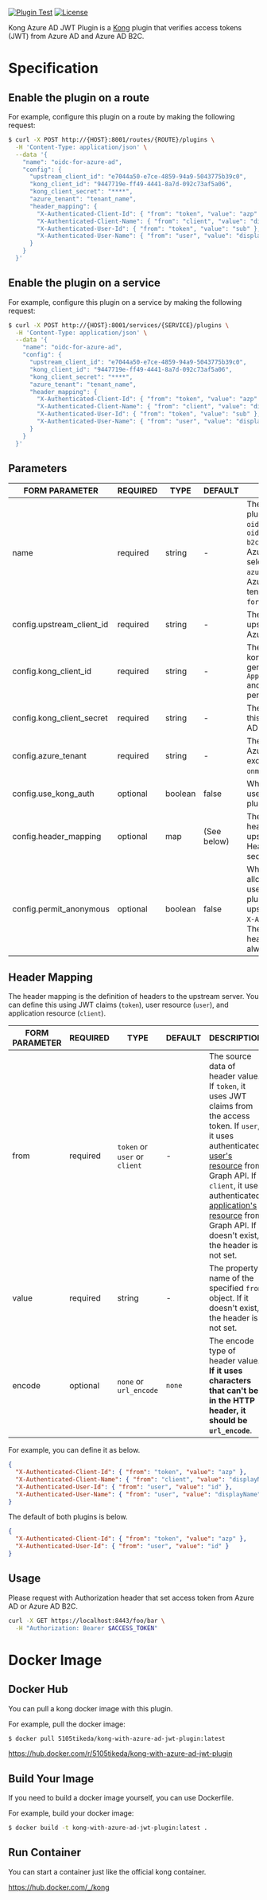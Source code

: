 [![Plugin Test](https://github.com/SIOS-Technology-Inc/kong-oidc-jwt-plugin/actions/workflows/test.yaml/badge.svg)](https://github.com/SIOS-Technology-Inc/kong-oidc-jwt-plugin/actions/workflows/test.yaml) [![License](https://img.shields.io/badge/License-Apache_2.0-blue.svg)](https://opensource.org/licenses/Apache-2.0)

Kong Azure AD JWT Plugin is a [Kong](https://konghq.com/) plugin that verifies access tokens (JWT) from Azure AD and Azure AD B2C.

# Specification
## Enable the plugin on a route

For example, configure this plugin on a route by making the following request:

```bash
$ curl -X POST http://{HOST}:8001/routes/{ROUTE}/plugins \
  -H 'Content-Type: application/json' \
  --data '{
    "name": "oidc-for-azure-ad",
    "config": {
      "upstream_client_id": "e7044a50-e7ce-4859-94a9-5043775b39c0",
      "kong_client_id": "9447719e-ff49-4441-8a7d-092c73af5a06",
      "kong_client_secret": "****",
      "azure_tenant": "tenant_name",
      "header_mapping": {
        "X-Authenticated-Client-Id": { "from": "token", "value": "azp" },
        "X-Authenticated-Client-Name": { "from": "client", "value": "displayName", "encode": "url_encode" },
        "X-Authenticated-User-Id": { "from": "token", "value": "sub" },
        "X-Authenticated-User-Name": { "from": "user", "value": "displayName", "encode": "url_encode" }
      }
    }
  }'
```

## Enable the plugin on a service

For example, configure this plugin on a service by making the following request:

```bash
$ curl -X POST http://{HOST}:8001/services/{SERVICE}/plugins \
  -H 'Content-Type: application/json' \
  --data '{
    "name": "oidc-for-azure-ad",
    "config": {
      "upstream_client_id": "e7044a50-e7ce-4859-94a9-5043775b39c0",
      "kong_client_id": "9447719e-ff49-4441-8a7d-092c73af5a06",
      "kong_client_secret": "****",
      "azure_tenant": "tenant_name",
      "header_mapping": {
        "X-Authenticated-Client-Id": { "from": "token", "value": "azp" },
        "X-Authenticated-Client-Name": { "from": "client", "value": "displayName", "encode": "url_encode" },
        "X-Authenticated-User-Id": { "from": "token", "value": "sub" },
        "X-Authenticated-User-Name": { "from": "user", "value": "displayName", "encode": "url_encode" }
      }
    }
  }'
```

## Parameters

| FORM PARAMETER | REQUIRED | TYPE | DEFAULT | DESCRIPTION |
| -- | -- | -- | -- | -- |
| name | required | string | - | The name of the plugin, in this case `oidc-for-azure-ad` or `oidc-for-azure-ad-b2c`. If you use the Azure AD tenant, select `oidc-for-azure-ad`. If you use Azure the AD B2C tenant, select `oidc-for-azure-ad-b2c`. |
| config.upstream_client_id | required | string | - | The client id of the upstream server that Azure AD generated. |
| config.kong_client_id | required | string | - | The client id of this kong that Azure AD generated. It needs `Application.Read.All` and `User.Read.All` permissions. |
| config.kong_client_secret | required | string | - | The client secret of this kong that Azure AD generated. |
| config.azure_tenant | required | string | - | The name of the Azure tenant that excludes `onmicrosoft.com`.  |
| config.use_kong_auth | optional | boolean | false | Whether this kong use other auth plugins. |
| config.header_mapping | optional | map | (See below) | The definition of headers to the upstream server. See Header Mapping section. |
| config.permit_anonymous | optional | boolean | false | Whether this plugin allows anonymous users. If true, this plugin gives the upstream server the `X-Anonymous` header. The `X-Anonymous` header value is always `true`. |

## Header Mapping

The header mapping is the definition of headers to the upstream server. You can define this using JWT claims (`token`), user resource (`user`), and application resource (`client`).

| FORM PARAMETER | REQUIRED | TYPE | DEFAULT | DESCRIPTION |
| -- | -- | -- | -- | -- |
| from | required | `token` or `user` or `client` | - | The source data of header value. If `token`, it uses JWT claims from the access token. If `user`, it uses authenticated [user's resource](https://docs.microsoft.com/en-us/graph/api/resources/user?view=graph-rest-1.0) from Graph API. If `client`, it uses authenticated [application's resource](https://docs.microsoft.com/en-us/graph/api/resources/application?view=graph-rest-1.0) from Graph API. If it doesn't exist, the header is not set. |
| value | required | string | - | The property name of the specified `from` object. If it doesn't exist, the header is not set. |
| encode | optional | `none` or `url_encode` | `none` | The encode type of header value. **If it uses characters that can't be in the HTTP header, it should be `url_encode`**. |

For example, you can define it as below.

```json
{
  "X-Authenticated-Client-Id": { "from": "token", "value": "azp" },
  "X-Authenticated-Client-Name": { "from": "client", "value": "displayName", "encode": "url_encode" },
  "X-Authenticated-User-Id": { "from": "user", "value": "id" },
  "X-Authenticated-User-Name": { "from": "user", "value": "displayName", "encode": "url_encode" }
}
```

The default of both plugins is below.

```json
{
  "X-Authenticated-Client-Id": { "from": "token", "value": "azp" },
  "X-Authenticated-User-Id": { "from": "user", "value": "id" }
}
```

## Usage

Please request with Authorization header that set access token from Azure AD or Azure AD B2C.

```bash
curl -X GET https://localhost:8443/foo/bar \
  -H "Authorization: Bearer $ACCESS_TOKEN"
```
# Docker Image

## Docker Hub

You can pull a kong docker image with this plugin.

For example, pull the docker image:

```bash
$ docker pull 5105tikeda/kong-with-azure-ad-jwt-plugin:latest
```

https://hub.docker.com/r/5105tikeda/kong-with-azure-ad-jwt-plugin

## Build Your Image

If you need to build a docker image yourself, you can use Dockerfile.

For example, build your docker image:

```bash
$ docker build -t kong-with-azure-ad-jwt-plugin:latest .
```

## Run Container

You can start a container just like the official kong container.

https://hub.docker.com/_/kong
